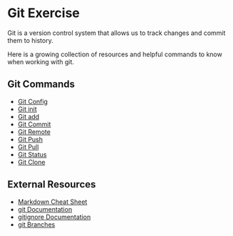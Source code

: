 # Git Exercise
Git is a version control system that allows us to track changes and commit them to history.

Here is a growing collection of resources and helpful commands to know when working with git.

## Git Commands
- [Git Config](./Commands/config.md)
- [Git init](./Commands/init.md)
- [Git add](./Commands/Add.md)
- [Git Commit](./Commands/commit.md)
- [Git Remote](./Commands/remote.md)
- [Git Push](./Commands/push.md)
- [Git Pull](./Commands/pull.md)
- [Git Status](.Commands/status.md)
- [Git Clone](.Commands/clone.md)


## External Resources
- [Markdown Cheat Sheet](https://www.markdownguide.org/cheat-sheet/)
- [git Documentation](https://git-scm.com/docs)
- [gitignore Documentation](https://git-scm.com/docs/gitignore)
- [git Branches](https://git-scm.com/book/en/v2/git-branching-branches-in-a-nutshell)




